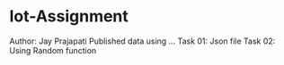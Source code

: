 # Iot-Assignment
Author: Jay Prajapati
Published data using ...
Task 01: Json file
Task 02: Using Random function
